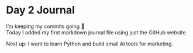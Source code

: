 # Day 2 Journal

I’m keeping my commits going 💪  
Today I added my first markdown journal file using just the GitHub website.

Next up: I want to learn Python and build small AI tools for marketing.
